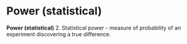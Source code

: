 # Power (statistical)

**Power (statistical)** 2. Statistical power - measure of probability of
an experiment discovering a true difference.
